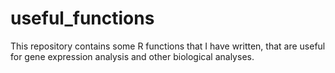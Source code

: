 # useful_functions
This repository contains some R functions that I have written, that are useful for gene expression analysis and other biological analyses.
